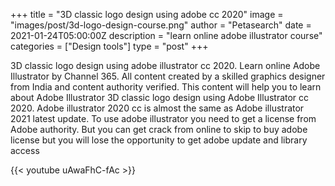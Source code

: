 +++
title = "3D classic logo design using adobe cc 2020"
image = "images/post/3d-logo-design-course.png"
author = "Petasearch"
date = 2021-01-24T05:00:00Z
description = "learn online adobe illustrator course"
categories = ["Design tools"]
type = "post"
+++

3D classic logo design using adobe illustrator cc 2020. Learn online Adobe Illustrator by Channel 365. All content created by a skilled graphics designer from India and content authority verified. This content will help you to learn about Adobe Illustrator 3D classic logo design using Adobe Illustrator cc 2020. Adobe illustrator 2020 cc is almost the same as Adobe illustrator 2021 latest update. To use adobe illustrator you need to get a license from Adobe authority. But you can get crack from online to skip to buy adobe license but you will lose the opportunity to get adobe update and library access 


{{< youtube uAwaFhC-fAc >}}